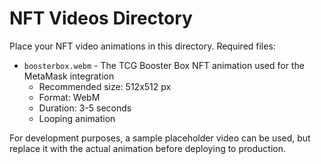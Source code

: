 # NFT Videos Directory

Place your NFT video animations in this directory. Required files:

- `boosterbox.webm` - The TCG Booster Box NFT animation used for the MetaMask integration
  - Recommended size: 512x512 px
  - Format: WebM
  - Duration: 3-5 seconds
  - Looping animation

For development purposes, a sample placeholder video can be used, but replace it with the actual animation before deploying to production. 